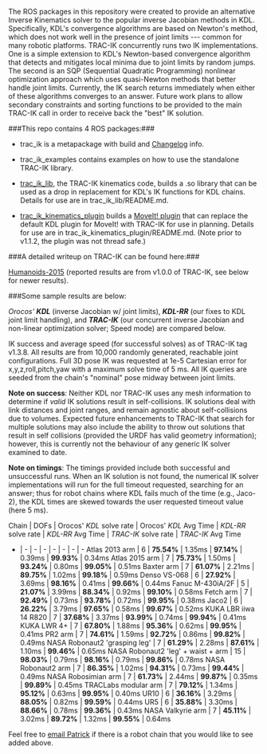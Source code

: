 The ROS packages in this repository were created to provide an alternative
Inverse Kinematics solver to the popular inverse Jacobian methods in KDL.
Specifically, KDL's convergence algorithms are based on Newton's method, which
does not work well in the presence of joint limits --- common for many robotic
platforms.  TRAC-IK concurrently runs two IK implementations.  One is a simple
extension to KDL's Newton-based convergence algorithm that detects and
mitigates local minima due to joint limits by random jumps.  The second is an
SQP (Sequential Quadratic Programming) nonlinear optimization approach which
uses quasi-Newton methods that better handle joint limits.  Currently, the IK
search returns immediately when either of these algorithms converges to an
answer.  Future work plans to allow secondary constraints and sorting
functions to be provided to the main TRAC-IK call in order to receive back the
"best" IK solution.

###This repo contains 4 ROS packages:###

- trac\_ik is a metapackage with build and [Changelog](https://bitbucket.org/traclabs/trac_ik/src/HEAD/trac_ik/CHANGELOG.rst) info.

- trac\_ik\_examples contains examples on how to use the standalone TRAC-IK library.

- [trac\_ik\_lib](https://bitbucket.org/traclabs/trac_ik/src/HEAD/trac_ik_lib), the TRAC-IK kinematics code,
builds a .so library that can be used as a drop in replacement for KDL's IK
functions for KDL chains. Details for use are in trac\_ik\_lib/README.md.

- [trac\_ik\_kinematics\_plugin](https://bitbucket.org/traclabs/trac_ik/src/HEAD/trac_ik_kinematics_plugin) builds a [MoveIt! plugin](http://moveit.ros.org/documentation/concepts/#kinematics) that can
replace the default KDL plugin for MoveIt! with TRAC-IK for use in planning.
Details for use are in trac\_ik\_kinematics\_plugin/README.md. (Note prior to v1.1.2, the plugin was not thread safe.)

###A detailed writeup on TRAC-IK can be found here:###

[Humanoids-2015](https://personal.traclabs.com/~pbeeson/publications/b2hd-Beeson-humanoids-15.html) (reported results are from v1.0.0 of TRAC-IK, see below for newer results).

###Some sample results are below: 

_Orocos' **KDL**_ (inverse Jacobian w/ joint limits), _**KDL-RR**_ (our fixes to KDL joint limit handling), and _**TRAC-IK**_ (our concurrent inverse Jacobian and non-linear optimization solver; Speed mode) are compared below.

IK success and average speed (for successful solves) as of TRAC-IK tag v1.3.8.  All results are from 10,000 randomly generated, reachable joint configurations.  Full 3D pose IK was requested at 1e-5 Cartesian error for x,y,z,roll,pitch,yaw with a maximum solve time of 5 ms.  All IK queries are seeded from the chain's "nominal" pose midway between joint limits.

**Note on success**: Neither KDL nor TRAC-IK uses any mesh information to determine if _valid_ IK solutions result in self-collisions.  IK solutions deal with link distances and joint ranges, and remain agnostic about self-collisions due to volumes.  Expected future enhancements to TRAC-IK that search for multiple solutions may also include the ability to throw out solutions that result in self collisions (provided the URDF has valid geometry information); however, this is currently not the behaviour of any generic IK solver examined to date.

**Note on timings**: The timings provided include both successful and unsuccessful runs.  When an IK solution is not found, the numerical IK solver implementations will run for the full timeout requested, searching for an answer; thus for robot chains where KDL fails much of the time (e.g., Jaco-2), the KDL times are skewed towards the user requested timeout value (here 5 ms).  

Chain | DOFs | Orocos' _KDL_ solve rate | Orocos' _KDL_ Avg Time | _KDL-RR_ solve rate | _KDL-RR_ Avg Time | _TRAC-IK_ solve rate | _TRAC-IK_ Avg Time
- | - | - | - | - | - | - | -
Atlas 2013 arm | 6 | **75.54%** | 1.35ms | **97.14%** | 0.39ms | **99.93%** | 0.34ms
Atlas 2015 arm | 7 | **75.73%** | 1.50ms | **93.24%** | 0.80ms | **99.05%** | 0.51ms
Baxter arm | 7 | **61.07%** | 2.21ms | **89.75%** | 1.02ms | **99.18%** | 0.59ms
Denso VS-068 | 6 | **27.92%** | 3.69ms | **98.16%** | 0.41ms | **99.66%** | 0.44ms
Fanuc M-430iA/2F | 5 | **21.07%** | 3.99ms | **88.34%** | 0.92ms | **99.10%** | 0.58ms
Fetch arm | 7 | **92.49%** | 0.73ms | **93.78%** | 0.72ms | **99.95%** | 0.38ms
Jaco2 | 6 | **26.22%** | 3.79ms | **97.65%** | 0.58ms | **99.67%** | 0.52ms
KUKA LBR iiwa 14 R820 | 7 | **37.68%** | 3.37ms | **93.99%** | 0.74ms | **99.94%** | 0.41ms
KUKA LWR 4+ | 7 | **67.80%** | 1.88ms | **95.36%** | 0.62ms | **99.95%** | 0.41ms
PR2 arm | 7 | **74.61%** | 1.59ms | **92.72%** | 0.86ms | **99.82%** | 0.49ms
NASA Robonaut2 'grasping leg' | 7 | **61.29%** | 2.28ms | **87.61%** | 1.10ms | **99.46%** | 0.65ms
NASA Robonaut2 'leg' + waist + arm | 15 | **98.03%** | 0.79ms | **98.16%** | 0.79ms | **99.86%** | 0.78ms
NASA Robonaut2 arm | 7 | **86.35%** | 1.02ms | **94.31%** | 0.73ms | **99.44%** | 0.49ms
NASA Robosimian arm | 7 | **61.73%** | 2.44ms | **99.87%** | 0.35ms | **99.89%** | 0.45ms
TRACLabs modular arm | 7 | **79.12%** | 1.34ms | **95.12%** | 0.63ms | **99.95%** | 0.40ms
UR10 | 6 | **36.16%** | 3.29ms | **88.05%** | 0.82ms | **99.59%** | 0.44ms
UR5 | 6 | **35.88%** | 3.30ms | **88.66%** | 0.78ms | **99.36%** | 0.43ms
NASA Valkyrie arm | 7 | **45.11%** | 3.02ms | **89.72%** | 1.32ms | **99.55%** | 0.64ms

Feel free to [email Patrick](mailto:pbeeson@traclabs.com) if there is a robot chain that you would like to see added above.

